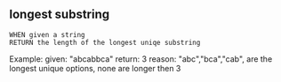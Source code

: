 ## longest substring
    WHEN given a string
    RETURN the length of the longest uniqe substring

Example: 
    given: "abcabbca"
    return: 3
    reason: "abc","bca","cab", are the longest unique options, none are longer then 3